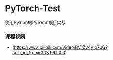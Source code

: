 # PyTorch-Test
使用Python的PyTorch项目实战

### 课程视频
* (https://www.bilibili.com/video/BV1Zv4y1o7uG?spm_id_from=333.999.0.0)
